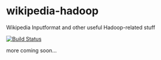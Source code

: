 wikipedia-hadoop
================

Wikipedia Inputformat and other useful Hadoop-related stuff

[![Build Status](https://jenkins.anycook.de/buildStatus/icon?job=wikipedia-hadoop&build=2)](https://jenkins.anycook.de/job/wikipedia-hadoop/2/)

more coming soon...
